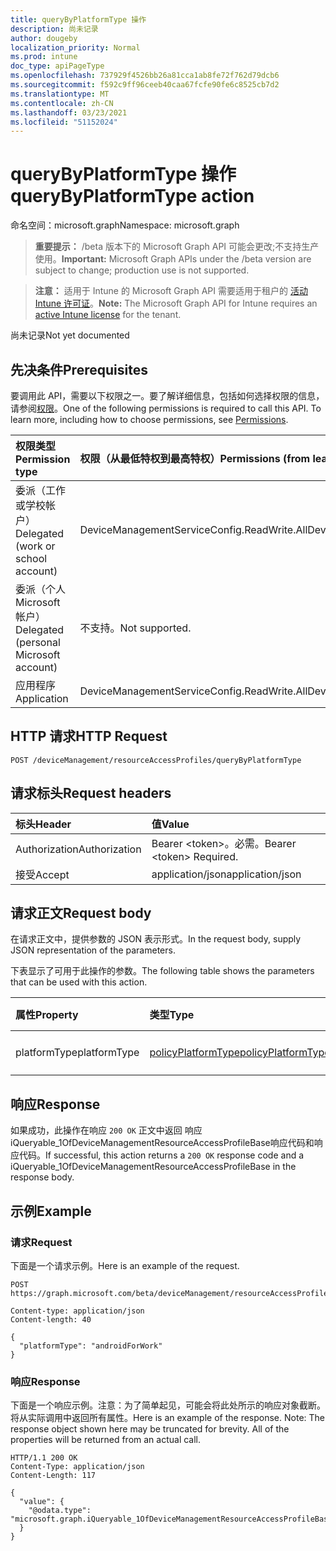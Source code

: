 ```yaml
---
title: queryByPlatformType 操作
description: 尚未记录
author: dougeby
localization_priority: Normal
ms.prod: intune
doc_type: apiPageType
ms.openlocfilehash: 737929f4526bb26a81cca1ab8fe72f762d79dcb6
ms.sourcegitcommit: f592c9ff96ceeb40caa67fcfe90fe6c8525cb7d2
ms.translationtype: MT
ms.contentlocale: zh-CN
ms.lasthandoff: 03/23/2021
ms.locfileid: "51152024"
---
```

# <a name="querybyplatformtype-action"></a><span data-ttu-id="0d482-103">queryByPlatformType 操作</span><span class="sxs-lookup"><span data-stu-id="0d482-103">queryByPlatformType action</span></span>

<span data-ttu-id="0d482-104">命名空间：microsoft.graph</span><span class="sxs-lookup"><span data-stu-id="0d482-104">Namespace: microsoft.graph</span></span>

> <span data-ttu-id="0d482-105">**重要提示：** /beta 版本下的 Microsoft Graph API 可能会更改;不支持生产使用。</span><span class="sxs-lookup"><span data-stu-id="0d482-105">**Important:** Microsoft Graph APIs under the /beta version are subject to change; production use is not supported.</span></span>

> <span data-ttu-id="0d482-106">**注意：** 适用于 Intune 的 Microsoft Graph API 需要适用于租户的 [活动 Intune 许可证](https://go.microsoft.com/fwlink/?linkid=839381)。</span><span class="sxs-lookup"><span data-stu-id="0d482-106">**Note:** The Microsoft Graph API for Intune requires an [active Intune license](https://go.microsoft.com/fwlink/?linkid=839381) for the tenant.</span></span>

<span data-ttu-id="0d482-107">尚未记录</span><span class="sxs-lookup"><span data-stu-id="0d482-107">Not yet documented</span></span>

## <a name="prerequisites"></a><span data-ttu-id="0d482-108">先决条件</span><span class="sxs-lookup"><span data-stu-id="0d482-108">Prerequisites</span></span>
<span data-ttu-id="0d482-p101">要调用此 API，需要以下权限之一。要了解详细信息，包括如何选择权限的信息，请参阅[权限](/graph/permissions-reference)。</span><span class="sxs-lookup"><span data-stu-id="0d482-p101">One of the following permissions is required to call this API. To learn more, including how to choose permissions, see [Permissions](/graph/permissions-reference).</span></span>

|<span data-ttu-id="0d482-111">权限类型</span><span class="sxs-lookup"><span data-stu-id="0d482-111">Permission type</span></span>|<span data-ttu-id="0d482-112">权限（从最低特权到最高特权）</span><span class="sxs-lookup"><span data-stu-id="0d482-112">Permissions (from least to most privileged)</span></span>|
|:---|:---|
|<span data-ttu-id="0d482-113">委派（工作或学校帐户）</span><span class="sxs-lookup"><span data-stu-id="0d482-113">Delegated (work or school account)</span></span>|<span data-ttu-id="0d482-114">DeviceManagementServiceConfig.ReadWrite.All</span><span class="sxs-lookup"><span data-stu-id="0d482-114">DeviceManagementServiceConfig.ReadWrite.All</span></span>|
|<span data-ttu-id="0d482-115">委派（个人 Microsoft 帐户）</span><span class="sxs-lookup"><span data-stu-id="0d482-115">Delegated (personal Microsoft account)</span></span>|<span data-ttu-id="0d482-116">不支持。</span><span class="sxs-lookup"><span data-stu-id="0d482-116">Not supported.</span></span>|
|<span data-ttu-id="0d482-117">应用程序</span><span class="sxs-lookup"><span data-stu-id="0d482-117">Application</span></span>|<span data-ttu-id="0d482-118">DeviceManagementServiceConfig.ReadWrite.All</span><span class="sxs-lookup"><span data-stu-id="0d482-118">DeviceManagementServiceConfig.ReadWrite.All</span></span>|

## <a name="http-request"></a><span data-ttu-id="0d482-119">HTTP 请求</span><span class="sxs-lookup"><span data-stu-id="0d482-119">HTTP Request</span></span>
<!-- {
  "blockType": "ignored"
}
-->
``` http
POST /deviceManagement/resourceAccessProfiles/queryByPlatformType
```

## <a name="request-headers"></a><span data-ttu-id="0d482-120">请求标头</span><span class="sxs-lookup"><span data-stu-id="0d482-120">Request headers</span></span>
|<span data-ttu-id="0d482-121">标头</span><span class="sxs-lookup"><span data-stu-id="0d482-121">Header</span></span>|<span data-ttu-id="0d482-122">值</span><span class="sxs-lookup"><span data-stu-id="0d482-122">Value</span></span>|
|:---|:---|
|<span data-ttu-id="0d482-123">Authorization</span><span class="sxs-lookup"><span data-stu-id="0d482-123">Authorization</span></span>|<span data-ttu-id="0d482-124">Bearer &lt;token&gt;。必需。</span><span class="sxs-lookup"><span data-stu-id="0d482-124">Bearer &lt;token&gt; Required.</span></span>|
|<span data-ttu-id="0d482-125">接受</span><span class="sxs-lookup"><span data-stu-id="0d482-125">Accept</span></span>|<span data-ttu-id="0d482-126">application/json</span><span class="sxs-lookup"><span data-stu-id="0d482-126">application/json</span></span>|

## <a name="request-body"></a><span data-ttu-id="0d482-127">请求正文</span><span class="sxs-lookup"><span data-stu-id="0d482-127">Request body</span></span>
<span data-ttu-id="0d482-128">在请求正文中，提供参数的 JSON 表示形式。</span><span class="sxs-lookup"><span data-stu-id="0d482-128">In the request body, supply JSON representation of the parameters.</span></span>

<span data-ttu-id="0d482-129">下表显示了可用于此操作的参数。</span><span class="sxs-lookup"><span data-stu-id="0d482-129">The following table shows the parameters that can be used with this action.</span></span>

|<span data-ttu-id="0d482-130">属性</span><span class="sxs-lookup"><span data-stu-id="0d482-130">Property</span></span>|<span data-ttu-id="0d482-131">类型</span><span class="sxs-lookup"><span data-stu-id="0d482-131">Type</span></span>|<span data-ttu-id="0d482-132">说明</span><span class="sxs-lookup"><span data-stu-id="0d482-132">Description</span></span>|
|:---|:---|:---|
|<span data-ttu-id="0d482-133">platformType</span><span class="sxs-lookup"><span data-stu-id="0d482-133">platformType</span></span>|[<span data-ttu-id="0d482-134">policyPlatformType</span><span class="sxs-lookup"><span data-stu-id="0d482-134">policyPlatformType</span></span>](../resources/intune-shared-policyplatformtype.md)|<span data-ttu-id="0d482-135">尚未记录</span><span class="sxs-lookup"><span data-stu-id="0d482-135">Not yet documented</span></span>|



## <a name="response"></a><span data-ttu-id="0d482-136">响应</span><span class="sxs-lookup"><span data-stu-id="0d482-136">Response</span></span>
<span data-ttu-id="0d482-137">如果成功，此操作在响应 `200 OK` 正文中返回 响应iQueryable_1OfDeviceManagementResourceAccessProfileBase响应代码和响应代码。</span><span class="sxs-lookup"><span data-stu-id="0d482-137">If successful, this action returns a `200 OK` response code and a iQueryable_1OfDeviceManagementResourceAccessProfileBase in the response body.</span></span>

## <a name="example"></a><span data-ttu-id="0d482-138">示例</span><span class="sxs-lookup"><span data-stu-id="0d482-138">Example</span></span>

### <a name="request"></a><span data-ttu-id="0d482-139">请求</span><span class="sxs-lookup"><span data-stu-id="0d482-139">Request</span></span>
<span data-ttu-id="0d482-140">下面是一个请求示例。</span><span class="sxs-lookup"><span data-stu-id="0d482-140">Here is an example of the request.</span></span>
``` http
POST https://graph.microsoft.com/beta/deviceManagement/resourceAccessProfiles/queryByPlatformType

Content-type: application/json
Content-length: 40

{
  "platformType": "androidForWork"
}
```

### <a name="response"></a><span data-ttu-id="0d482-141">响应</span><span class="sxs-lookup"><span data-stu-id="0d482-141">Response</span></span>
<span data-ttu-id="0d482-p102">下面是一个响应示例。注意：为了简单起见，可能会将此处所示的响应对象截断。将从实际调用中返回所有属性。</span><span class="sxs-lookup"><span data-stu-id="0d482-p102">Here is an example of the response. Note: The response object shown here may be truncated for brevity. All of the properties will be returned from an actual call.</span></span>
``` http
HTTP/1.1 200 OK
Content-Type: application/json
Content-Length: 117

{
  "value": {
    "@odata.type": "microsoft.graph.iQueryable_1OfDeviceManagementResourceAccessProfileBase"
  }
}
```





